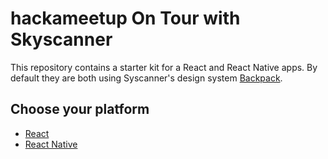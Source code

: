 #  hackameetup On Tour with Skyscanner 

This repository contains a starter kit for a React and React Native apps. By default they are both using Syscanner's design system [Backpack](https://backpack.github.io/).

## Choose your platform

- [React](./web/Readme.md)
- [React Native](./native/Readme.md)
